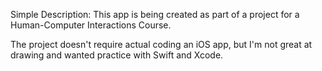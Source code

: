 Simple Description: This app is being created as part of a project for a Human-Computer Interactions Course.

The project doesn't require actual coding an iOS app, but I'm not great at drawing and wanted practice with Swift and Xcode.



